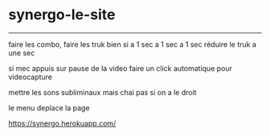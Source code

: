 # synergo-le-site



------------------------------------------------




faire les combo, faire les truk bien si a 1 sec a 1 sec a 1 sec réduire le truk a une sec

si mec appuis sur pause de la video faire un click automatique pour videocapture

mettre les sons subliminaux mais chai pas si on a le droit 

le menu deplace la page





https://synergo.herokuapp.com/ 


